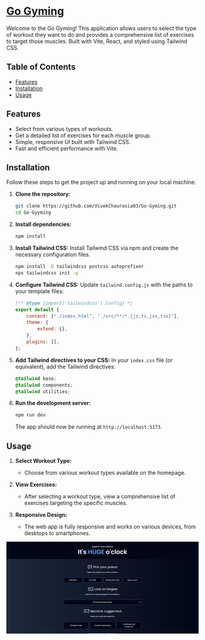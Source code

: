 # [Go Gyming](https://go-gyming.netlify.app/)

Welcome to the Go Gyming! This application allows users to select the type of workout they want to do and provides a comprehensive list of exercises to target those muscles. Built with Vite, React, and styled using Tailwind CSS.

## Table of Contents

-   [Features](#features)
-   [Installation](#installation)
-   [Usage](#usage)

## Features

-   Select from various types of workouts.
-   Get a detailed list of exercises for each muscle group.
-   Simple, responsive UI built with Tailwind CSS.
-   Fast and efficient performance with Vite.

## Installation

Follow these steps to get the project up and running on your local machine:

1. **Clone the repository:**

    ```bash
    git clone https://github.com/VivekChaurasia03/Go-Gyming.git
    cd Go-Gyyming
    ```

2. **Install dependencies:**

    ```bash
    npm install
    ```

3. **Install Tailwind CSS:**
   Install Tailwind CSS via npm and create the necessary configuration files.

    ```bash
    npm install -D tailwindcss postcss autoprefixer
    npx tailwindcss init -p
    ```

4. **Configure Tailwind CSS:**
   Update `tailwind.config.js` with the paths to your template files:

    ```js
    /** @type {import('tailwindcss').Config} */
    export default {
        content: ["./index.html", "./src/**/*.{js,ts,jsx,tsx}"],
        theme: {
            extend: {},
        },
        plugins: [],
    };
    ```

5. **Add Tailwind directives to your CSS:**
   In your `index.css` file (or equivalent), add the Tailwind directives:

    ```css
    @tailwind base;
    @tailwind components;
    @tailwind utilities;
    ```

6. **Run the development server:**

    ```bash
    npm run dev
    ```

    The app should now be running at `http://localhost:5173`.

## Usage

1. **Select Workout Type:**

    - Choose from various workout types available on the homepage.

2. **View Exercises:**

    - After selecting a workout type, view a comprehensive list of exercises targeting the specific muscles.

3. **Responsive Design:**
    - The web app is fully responsive and works on various devices, from desktops to smartphones.

![Go Gyming Application Screenshot](WEBAPP_SNAPSHOT.png)
